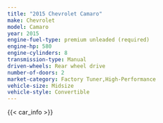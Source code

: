 ```yaml
---
title: "2015 Chevrolet Camaro"
make: Chevrolet
model: Camaro
year: 2015
engine-fuel-type: premium unleaded (required)
engine-hp: 580
engine-cylinders: 8
transmission-type: Manual
driven-wheels: Rear wheel drive
number-of-doors: 2
market-category: Factory Tuner,High-Performance
vehicle-size: Midsize
vehicle-style: Convertible
---
```


{{< car_info >}}
